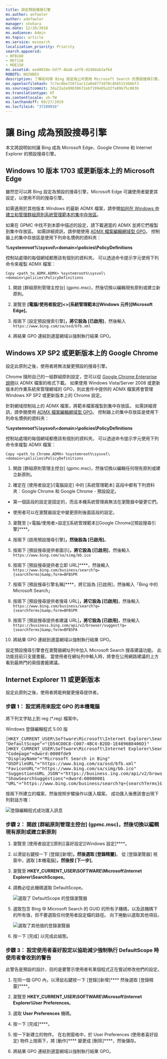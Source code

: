 ```yaml
---
title: 設定預設搜尋引擎
ms.author: anfowler
author: adefowler
manager: shohara
ms.date: 12/20/2018
ms.audience: Admin
ms.topic: article
ms.service: mssearch
localization_priority: Priority
search.appverid:
- BFB160
- MET150
- MOE150
ms.assetid: ee40010e-5d7f-4ba8-a3f8-d240dab3af6d
ROBOTS: NOINDEX
description: 了解如何將 Bing 設定為公司使用 Microsoft Search 的預設搜尋引擎。
ms.openlocfilehash: 7c7ec8be726f2ac12a0e07f3d70c4b6515366bf3
ms.sourcegitcommit: 3da22a2e09830672ebf199e05a32fa89b75c083b
ms.translationtype: HT
ms.contentlocale: zh-TW
ms.lasthandoff: 09/27/2019
ms.locfileid: "37289016"
---
```

# <a name="make-bing-the-default-search-engine"></a>讓 Bing 成為預設搜尋引擎
  
本文將說明如何讓 Bing 成為 Microsoft Edge、Google Chrome 和 Internet Explorer 的預設搜尋引擎。 
  
## <a name="microsoft-edge-on-windows-10-version-1703-or-later"></a>Windows 10 版本 1703 或更新版本上的 Microsoft Edge

雖然您可以將 Bing 設定為預設的搜尋引擎，Microsoft Edge 可讓使用者變更其設定，以使用不同的搜尋引擎。
  
如需適用於其他版本 Windows 的最新 ADMX 檔案，請參閱[如何在 Windows 中建立和管理群組原則系統管理範本的集中存放區](https://support.microsoft.com/help/3087759/how-to-create-and-manage-the-central-store-for-group-policy-administra)。
  
如果在 GPMC 中找不到本節中描述的設定，請下載適當的 ADMX 並將它們複製到集中存放區。 如需詳細資訊，請參閱使用 [ADMX 檔案編輯網域型 GPO](https://docs.microsoft.com/previous-versions/windows/it-pro/windows-vista/cc748955%28v%3dws.10%29)。 控制器上的集中存放區是使用下列命名慣例的資料夾：
  
 **%systemroot%\sysvol\\<domain\>\policies\PolicyDefinitions**
  
控制站處理的每個網域都應該有個別的資料夾。 可以透過命令提示字元使用下列命令來複製 ADMX 檔案：
  
 `Copy <path_to_ADMX.ADMX> %systemroot%\sysvol\<domain>\policies\PolicyDefinitions`
  
1. 開啟 [群組原則管理主控台] (gpmc.msc)，然後切換以編輯現有原則或建立新原則。
    
2. 瀏覽至 **[電腦/使用者設定]&lt;&gt;\[系統管理範本]\[Windows 元件]\[Microsoft Edge]**。
    
1. 按兩下 [設定預設搜索引擎]****，將它設為 [已啟用]****，然後輸入 `https://www.bing.com/sa/osd/bfb.xml`
    
3. 將結果 GPO 連結到適當網域以強制執行結果 GPO。


## <a name="google-chrome-on-windows-xp-sp2-or-later"></a>Windows XP SP2 或更新版本上的 Google Chrome

設定此原則之後，使用者將無法變更預設的搜尋引擎。
  
Chrome 隨附自己的一組群組原則設定，您可以從 [Google Chrome Enterprise 說明](https://support.google.com/chrome/a/answer/187202)以 ADMX 檔案的格式下載。 如果使用 Windows Vista/Server 2008 或更新版本的作業系統來管理網域的 GPO，則此套件中提供的 ADMX 檔案將會管理 Windows XP SP2 或更新版本上的 Chrome 設定。
  
針對網域控制站上的 ADMX 檔案，將範本檔案複製到集中存放區。 如需詳細資訊，請參閱使用 [ADMX 檔案編輯網域型 GPO](https://docs.microsoft.com/previous-versions/windows/it-pro/windows-vista/cc748955%28v%3dws.10%29)。 控制器上的集中存放區是使用下列命名慣例的資料夾：
  
 **%systemroot%\sysvol\\<domain\>\policies\PolicyDefinitions**
  
控制站處理的每個網域都應該有個別的資料夾。 可以透過命令提示字元使用下列命令來複製 ADMX 檔案：
  
 `Copy <path_to_Chrome.ADMX> %systemroot%\sysvol\<domain>\policies\PolicyDefinitions`
  
1. 開啟 [群組原則管理主控台] (gpmc.msc)，然後切換以編輯任何現有原則或建立新原則。
    
2. 確定在 [使用者設定]/[電腦設定] 中的 [系統管理範本] 區段中都有下列資料夾：Google Chrome 和 Google Chrome - 預設設定。
    
  - 第一個區段的設定是固定的，而且本機系統管理員無法在瀏覽器中變更它們。
    
  - 使用者可以在瀏覽器設定中變更原則後面區段的設定。
    
3. 瀏覽至 [\<電腦/使用者\>設定]\[系統管理範本]\[Google Chrome]\[預設搜尋引擎]****。
    
4. 按兩下 [啟用預設搜尋引擎]****，然後設為 [已啟用]****。
    
5. 按兩下 [預設搜尋提供者圖示]****，將它設為 [已啟用]****，然後輸入 `https://www.bing.com/sa/simg/bb.ico`
    
6. 按兩下 [預設搜尋提供者立即 URL]****，然後輸入 `https://www.bing.com/business/search?q={searchTerms}&amp;form=BFBSPR`
    
7. 按兩下 [預設搜尋引擎名稱]****，將它設為 [已啟用]，然後輸入「Bing 中的 Microsoft Search」
    
8. 按兩下 [預設搜尋提供者搜尋 URL]****，將它設為 [已啟用]****，然後輸入 `https://www.bing.com/business/search?q={searchTerms}&amp;form=BFBSPR`
    
9. 按兩下 [預設搜尋提供者建議 URL]****，將它設為 [已啟用]****，然後輸入 `https://business.bing.com/api/v2/browser/suggest?q={searchTerms}&amp;form=BFBSPA`
    
10. 將結果 GPO 連結到適當網域以強制執行結果 GPO。
    
設定預設搜尋引擎會在瀏覽器網址列中加入 Microsoft Search 搜尋建議功能。 此功能目前只支援書籤。 當使用者在網址列中輸入時，將會在公用網路建議的上方看到最熱門的兩個書籤建議。

## <a name="internet-explorer-11-or-later"></a>Internet Explorer 11 或更新版本

設定此原則之後，使用者將能夠變更搜尋提供者。
  
### <a name="step-1-configure-the-local-machine-that-will-be-used-to-set-the-gpo"></a>步驟 1： 設定將用來設定 GPO 的本機電腦

將下列文字貼上到 reg (\*.reg) 檔案中。
  
Windows 登錄編輯程式 5.00 版
  
<pre>[HKEY_CURRENT_USER\Software\Microsoft\Internet Explorer\SearchScopes]
"DefaultScope"="{D54CD0C8-C007-4BC4-B2DD-1E4896B8406D}"
[HKEY_CURRENT_USER\Software\Microsoft\Internet Explorer\SearchScopes\{D54CD0C8-C007-4BC4-B2DD-1E4896B8406D}]
"Codepage"=dword:0000fde9
"DisplayName"="Microsoft Search in Bing"
"OSDFileURL"="https://www.bing.com/sa/osd/bfb.xml"
"FaviconURL"="https://www.bing.com/sa/simg/bb.ico"
"SuggestionsURL_JSON"="https://business.ing.com/api/v2/browser/suggest?q={searchTerms}&amp;form=BFBSPA"
"ShowSearchSuggestions"=dword:00000001
"URL"="https://www.bing.com/business/search?q={searchTerms}&amp;form=BFBSPR"</pre>
  
按兩下所建立的檔案，然後按照步驟操作以匯入檔案。 成功匯入後應該會出現下列對話方塊：
  
![登錄編輯程式成功匯入訊息](media/ea3686b9-f6d7-481e-9a0d-2c96891bc501.png)
  
### <a name="step-2-open-the-group-policy-management-console-gpmcmsc-and-switch-to-editing-an-existing-policy-or-creating-a-new-one"></a>步驟 2： 開啟 [群組原則管理主控台] (gpmc.msc)，然後切換以編輯現有原則或建立新原則

1. 瀏覽至 [使用者設定]\[原則]\[喜好設定]\[Windows 設定]****。
    
2. 以滑鼠右鍵按一下 [登錄]\[新增]****，然後選取 [登錄精靈]****。 從 [登錄瀏覽器] 視窗中，選取 [本機電腦]****，然後按 [下一步]****。
    
3. 瀏覽至 **HKEY_CURRENT_USER\SOFTWARE\Microsoft\Internet Explorer\SearchScopes**。
    
4. 請務必從此機碼選取 DefaultScope。
    
    ![選取了 DefaultScope 的登錄瀏覽器](media/ec5a450d-0cba-4e9c-acba-1a09e8e90bad.png)
  
5. 選取包含 Bing 中 Microsoft Search 的 GUID 的所有子機碼，以及該機碼下的所有值，但不要選取任何使用者設定檔的路徑。 向下捲動以選取其他項目。
    
    ![選取了其他值的登錄瀏覽器](media/7eef7690-8bc5-46cf-9cd8-bd134fc77a02.png)
  
6. 按一下 [完成] 以完成此組態。
    
### <a name="step-3-set-up-user-preferences-to-help-eliminate-a-warning-the-user-may-get-when-defaultscope-search-is-enforced"></a>步驟 3： 設定使用者喜好設定以協助減少強制執行 DefaultScope 時使用者會收到的警告

此警告是預設的設計，目的是要警示使用者有某個程式正在嘗試修改他們的設定。
  
1. 在同一個 GPO 內，以滑鼠右鍵按一下 [登錄]\[新增]**** 然後選取 [登錄精靈]****。
    
2. 瀏覽至 **HKEY_CURRENT_USER\SOFTWARE\Microsoft\Internet Explorer\User Preferences**。
    
3. 選取 **User Preferences** 機碼。
    
4. 按一下 [完成]****。
    
5. 按一下新建立的物件。 在右側窗格中，於 User Preferences (使用者喜好設定) 物件上按兩下，將 [動作]**** 變更成 [刪除]****，然後儲存。
1. 將結果 GPO 連結到適當網域以強制執行結果 GPO。
